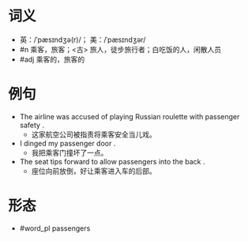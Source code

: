# 词义
- 英：/ˈpæsɪndʒə(r)/； 美：/ˈpæsɪndʒər/
- #n 乘客，旅客；<古> 旅人，徒步旅行者；白吃饭的人，闲散人员
- #adj 乘客的，旅客的
# 例句
- The airline was accused of playing Russian roulette with passenger safety .
	- 这家航空公司被指责将乘客安全当儿戏。
- I dinged my passenger door .
	- 我把乘客门撞坏了一点。
- The seat tips forward to allow passengers into the back .
	- 座位向前放倒，好让乘客进入车的后部。
# 形态
- #word_pl passengers
